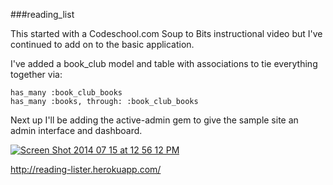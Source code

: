 ###reading_list

This started with a Codeschool.com Soup to Bits instructional video but I've continued to add on to the basic application.

I've added a book_club model and table with associations to tie everything together via:
```
has_many :book_club_books
has_many :books, through: :book_club_books
```

Next up I'll be adding the active-admin gem to give the sample site an admin interface and dashboard.

<a href='http://postimg.org/image/b67evgk5b/' target='_blank'><img src='http://s11.postimg.org/b67evgk5b/Screen_Shot_2014_07_15_at_12_56_12_PM.jpg' border='0' alt="Screen Shot 2014 07 15 at 12 56 12 PM" /></a>

http://reading-lister.herokuapp.com/

